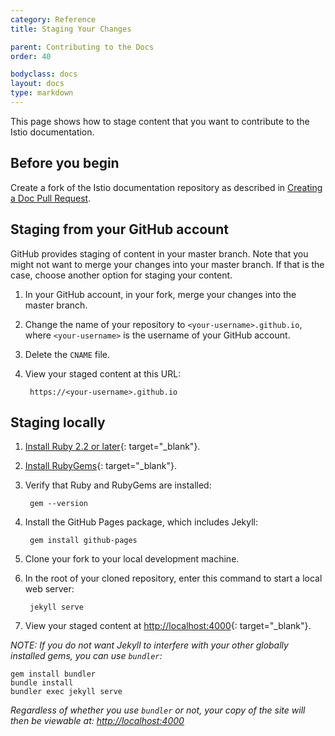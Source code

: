 ```yaml
---
category: Reference
title: Staging Your Changes

parent: Contributing to the Docs
order: 40

bodyclass: docs
layout: docs
type: markdown
---
```


This page shows how to stage content that you want to contribute
to the Istio documentation.

## Before you begin

Create a fork of the Istio documentation repository as described in
[Creating a Doc Pull Request]({{site.baseurl}}/docs/home/contribute/creating-a-pull-request.html).

## Staging from your GitHub account

GitHub provides staging of content in your master branch. Note that you
might not want to merge your changes into your master branch. If that is
the case, choose another option for staging your content.

1. In your GitHub account, in your fork, merge your changes into
the master branch.

1. Change the name of your repository to `<your-username>.github.io`, where
`<your-username>` is the username of your GitHub account.

1. Delete the `CNAME` file.

1. View your staged content at this URL:

        https://<your-username>.github.io

## Staging locally

1. [Install Ruby 2.2 or later](https://www.ruby-lang.org){: target="_blank"}.

1. [Install RubyGems](https://rubygems.org){: target="_blank"}.

1. Verify that Ruby and RubyGems are installed:

        gem --version

1. Install the GitHub Pages package, which includes Jekyll:

        gem install github-pages

1. Clone your fork to your local development machine.

1. In the root of your cloned repository, enter this command to start a local
web server:

        jekyll serve

1. View your staged content at
[http://localhost:4000](http://localhost:4000){: target="_blank"}.

<i>NOTE: If you do not want Jekyll to interfere with your other globally installed gems, you can use `bundler`:</i> 
 
 	gem install bundler
 	bundle install
 	bundler exec jekyll serve

<i> Regardless of whether you use `bundler` or not, your copy of the site will then be viewable at: [http://localhost:4000](http://localhost:4000)</i>
